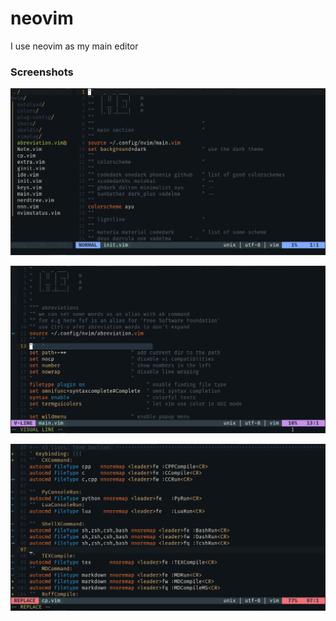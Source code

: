 # neovim
I use neovim as my main editor

### Screenshots

![init.vim](shots/211119_225025.png)

![main.vim](shots/211119_225054.png)

![cp.vim](shots/211119_225209.png)

